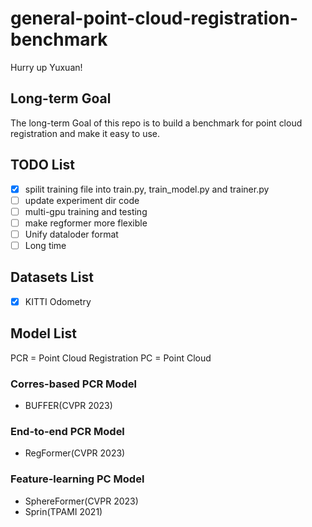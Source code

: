 # general-point-cloud-registration-benchmark

Hurry up Yuxuan!

## Long-term Goal
The long-term Goal of this repo is to build a benchmark for point cloud registration and make it easy to use.

## TODO List
- [x] spilit training file into train.py, train_model.py and trainer.py
- [ ] update experiment dir code
- [ ] multi-gpu training and testing
- [ ] make regformer more flexible
- [ ] Unify dataloder format
- [ ] Long time 

## Datasets List
- [x] KITTI Odometry


## Model List
PCR = Point Cloud Registration
PC = Point Cloud

### Corres-based PCR Model
- BUFFER(CVPR 2023)

### End-to-end PCR Model
- RegFormer(CVPR 2023)


### Feature-learning PC Model
- SphereFormer(CVPR 2023)
- Sprin(TPAMI 2021)
